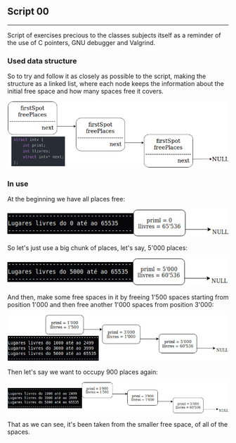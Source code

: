 ## Script 00
------------
Script of exercises precious to the classes subjects itself as a reminder of the use of C pointers, GNU debugger and Valgrind.

### Used data structure
So to try and follow it as closely as possible to the script, making the structure as a linked list, where each node keeps the information about the initial free space and how many spaces free it covers.

![Script00-1](https://github.com/Pirata156/Operating-Systems/blob/master/Images/guiao00-structintvcode.png "struct intv")

### In use
At the beginning we have all places free:

![Script00-2](https://github.com/Pirata156/Operating-Systems/blob/master/Images/guiao00-allempty-res.png "Empty seats")

So let's just use a big chunk of places, let's say, 5'000 places:

![Script00-3](https://github.com/Pirata156/Operating-Systems/blob/master/Images/guiao00-ocupiedblock-res.png "Ocupied block of seats")

And then, make some free spaces in it by freeing 1'500 spaces starting from position 1'000 and then free another 1'000 spaces from position 3'000:

![Script00-4](https://github.com/Pirata156/Operating-Systems/blob/master/Images/guiao00-freeinblocks-res.png "Freeing blocks inside bigger block")

Then let's say we want to occupy 900 places again:

![Script00-5](https://github.com/Pirata156/Operating-Systems/blob/master/Images/guiao00-addtosmaller-res.png "Occupying a small portion")

That as we can see, it's been taken from the smaller free space, of all of the spaces.
